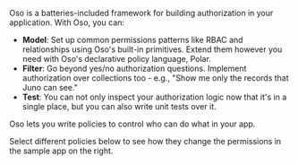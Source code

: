 ---
---

Oso is a batteries-included framework for building authorization in your application.
With Oso, you can:

- **Model**: Set up common permissions patterns like RBAC and
relationships using Oso's built-in primitives. Extend them however you
need with Oso's declarative policy language, Polar.
- **Filter**: Go beyond yes/no authorization questions. Implement
authorization over collections too - e.g., "Show me only the records
that Juno can see."
- **Test**: You can not only inspect your authorization logic now that
it's in a single place, but you can also write unit tests over it.

Oso lets you write policies to control who can do what in your app.

Select different policies below to see how they change the permissions
in the sample app on the right.
